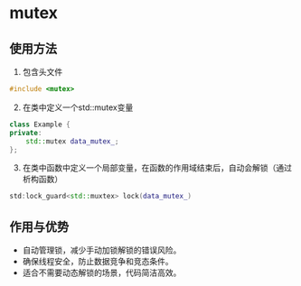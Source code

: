 # mutex

## 使用方法
1. 包含头文件  
```cpp
#include <mutex>
```

2. 在类中定义一个std::mutex变量  
```cpp
class Example {
private:
    std::mutex data_mutex_;
};
```

3. 在类中函数中定义一个局部变量，在函数的作用域结束后，自动会解锁（通过析构函数）
```cpp
std:lock_guard<std::muxtex> lock(data_mutex_)
```

## 作用与优势
- 自动管理锁，减少手动加锁解锁的错误风险。  
- 确保线程安全，防止数据竞争和竞态条件。  
- 适合不需要动态解锁的场景，代码简洁高效。  